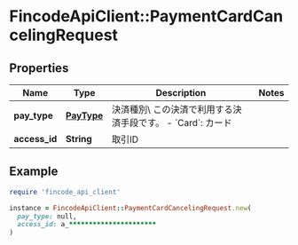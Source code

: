 # FincodeApiClient::PaymentCardCancelingRequest

## Properties

| Name | Type | Description | Notes |
| ---- | ---- | ----------- | ----- |
| **pay_type** | [**PayType**](PayType.md) | 決済種別\\ この決済で利用する決済手段です。  - &#x60;Card&#x60;: カード  |  |
| **access_id** | **String** | 取引ID  |  |

## Example

```ruby
require 'fincode_api_client'

instance = FincodeApiClient::PaymentCardCancelingRequest.new(
  pay_type: null,
  access_id: a_**********************
)
```

